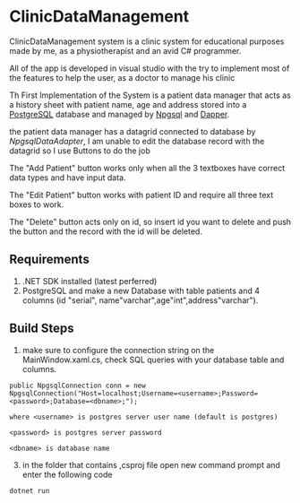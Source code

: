 # ClinicDataManagement
ClinicDataManagement system is a clinic system for educational purposes made by me, as a physiotherapist and 
an avid C# programmer.

All of the app is developed in visual studio with the try to implement most of the features to help the user,
as a doctor to manage his clinic

Th First Implementation of the System is a patient data manager that acts as a history sheet with patient name, age and address
stored into a [PostgreSQL](https://github.com/postgres/postgres) database and managed by [Npgsql](https://github.com/npgsql/npgsql) and [Dapper](https://github.com/DapperLib/Dapper).

the patient data manager has a datagrid connected to database by *NpgsqlDataAdapter*, I am unable to edit the database record with the datagrid
so I use Buttons to do the job

The "Add Patient" button works only when all the 3 textboxes have correct data types and have input data.

The "Edit Patient" button works with patient ID and require all three text boxes to work.

The "Delete" button acts only on id, so insert id you want to delete and push the button and the record with the id will be deleted.

## Requirements
1. .NET SDK installed (latest perferred)
2. PostgreSQL and make a new Database with table patients and 4 columns (id "serial", name"varchar",age"int",address"varchar").

## Build Steps
1. make sure to configure the connection string on the MainWindow.xaml.cs, check SQL queries with your database table and columns.

  ```
public NpgsqlConnection conn = new NpgsqlConnection("Host=localhost;Username=<username>;Password=<password>;Database=<dbname>;");

```
```
where <username> is postgres server user name (default is postgres)

<password> is postgres server password

<dbname> is database name
```
3. in the folder that contains ,csproj file open new command prompt and enter the following code

```
dotnet run
```
